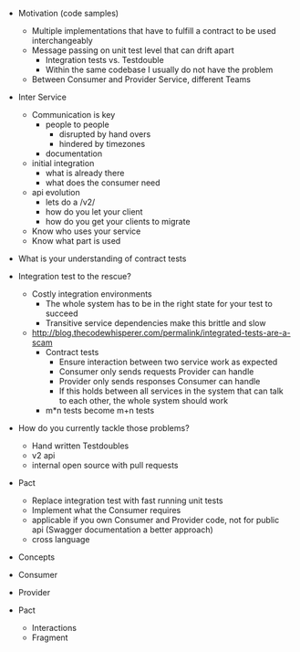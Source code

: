* Motivation (code samples)
  * Multiple implementations that have to fulfill a contract to be used interchangeably
  * Message passing on unit test level that can drift apart
    * Integration tests vs. Testdouble
    * Within the same codebase I usually do not have the problem  
  * Between Consumer and Provider Service, different Teams
* Inter Service
  * Communication is key
    * people to people
      * disrupted by hand overs
      * hindered by timezones
    * documentation  
  * initial integration
    * what is already there
    * what does the consumer need
  * api evolution
    * lets do a /v2/
    * how do you let your client
    * how do you get your clients to migrate
  * Know who uses your service
  * Know what part is used

* What is your understanding of contract tests

* Integration test to the rescue?
  * Costly integration environments
    * The whole system has to be in the right state for your test to succeed
    * Transitive service dependencies make this brittle and slow 
  * http://blog.thecodewhisperer.com/permalink/integrated-tests-are-a-scam
    * Contract tests
      * Ensure interaction between two service work as expected
      * Consumer only sends requests Provider can handle
      * Provider only sends responses Consumer can handle
      * If this holds between all services in the system that can talk to each other, the whole system should work
    * m*n tests become m+n tests

* How do you currently tackle those problems?
  * Hand written Testdoubles
  * v2 api
  * internal open source with pull requests 

* Pact
  * Replace integration test with fast running unit tests
  * Implement what the Consumer requires
  * applicable if you own Consumer and Provider code, not for public api (Swagger documentation a better approach)
  * cross language  

* Concepts
 * Consumer
 * Provider
 * Pact
   * Interactions
   * Fragment

